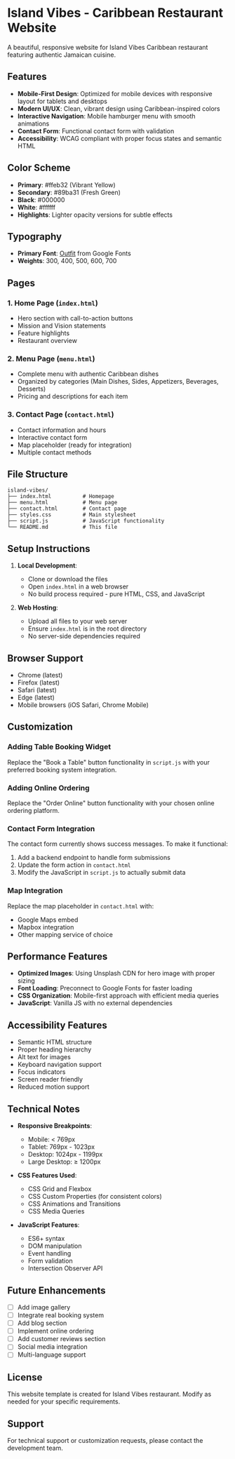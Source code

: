 # Island Vibes - Caribbean Restaurant Website

A beautiful, responsive website for Island Vibes Caribbean restaurant featuring authentic Jamaican cuisine.

## Features

- **Mobile-First Design**: Optimized for mobile devices with responsive layout for tablets and desktops
- **Modern UI/UX**: Clean, vibrant design using Caribbean-inspired colors
- **Interactive Navigation**: Mobile hamburger menu with smooth animations
- **Contact Form**: Functional contact form with validation
- **Accessibility**: WCAG compliant with proper focus states and semantic HTML

## Color Scheme

- **Primary**: #ffeb32 (Vibrant Yellow)
- **Secondary**: #89ba31 (Fresh Green)
- **Black**: #000000
- **White**: #ffffff
- **Highlights**: Lighter opacity versions for subtle effects

## Typography

- **Primary Font**: [Outfit](https://fonts.google.com/specimen/Outfit) from Google Fonts
- **Weights**: 300, 400, 500, 600, 700

## Pages

### 1. Home Page (`index.html`)
- Hero section with call-to-action buttons
- Mission and Vision statements
- Feature highlights
- Restaurant overview

### 2. Menu Page (`menu.html`)
- Complete menu with authentic Caribbean dishes
- Organized by categories (Main Dishes, Sides, Appetizers, Beverages, Desserts)
- Pricing and descriptions for each item

### 3. Contact Page (`contact.html`)
- Contact information and hours
- Interactive contact form
- Map placeholder (ready for integration)
- Multiple contact methods

## File Structure

```
island-vibes/
├── index.html          # Homepage
├── menu.html           # Menu page
├── contact.html        # Contact page
├── styles.css          # Main stylesheet
├── script.js           # JavaScript functionality
└── README.md           # This file
```

## Setup Instructions

1. **Local Development**:
   - Clone or download the files
   - Open `index.html` in a web browser
   - No build process required - pure HTML, CSS, and JavaScript

2. **Web Hosting**:
   - Upload all files to your web server
   - Ensure `index.html` is in the root directory
   - No server-side dependencies required

## Browser Support

- Chrome (latest)
- Firefox (latest)
- Safari (latest)
- Edge (latest)
- Mobile browsers (iOS Safari, Chrome Mobile)

## Customization

### Adding Table Booking Widget
Replace the "Book a Table" button functionality in `script.js` with your preferred booking system integration.

### Adding Online Ordering
Replace the "Order Online" button functionality with your chosen online ordering platform.

### Contact Form Integration
The contact form currently shows success messages. To make it functional:
1. Add a backend endpoint to handle form submissions
2. Update the form action in `contact.html`
3. Modify the JavaScript in `script.js` to actually submit data

### Map Integration
Replace the map placeholder in `contact.html` with:
- Google Maps embed
- Mapbox integration
- Other mapping service of choice

## Performance Features

- **Optimized Images**: Using Unsplash CDN for hero image with proper sizing
- **Font Loading**: Preconnect to Google Fonts for faster loading
- **CSS Organization**: Mobile-first approach with efficient media queries
- **JavaScript**: Vanilla JS with no external dependencies

## Accessibility Features

- Semantic HTML structure
- Proper heading hierarchy
- Alt text for images
- Keyboard navigation support
- Focus indicators
- Screen reader friendly
- Reduced motion support

## Technical Notes

- **Responsive Breakpoints**:
  - Mobile: < 769px
  - Tablet: 769px - 1023px
  - Desktop: 1024px - 1199px
  - Large Desktop: ≥ 1200px

- **CSS Features Used**:
  - CSS Grid and Flexbox
  - CSS Custom Properties (for consistent colors)
  - CSS Animations and Transitions
  - CSS Media Queries

- **JavaScript Features**:
  - ES6+ syntax
  - DOM manipulation
  - Event handling
  - Form validation
  - Intersection Observer API

## Future Enhancements

- [ ] Add image gallery
- [ ] Integrate real booking system
- [ ] Add blog section
- [ ] Implement online ordering
- [ ] Add customer reviews section
- [ ] Social media integration
- [ ] Multi-language support

## License

This website template is created for Island Vibes restaurant. Modify as needed for your specific requirements.

## Support

For technical support or customization requests, please contact the development team.